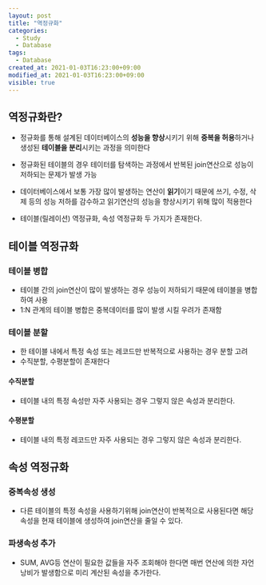 ```yaml
---
layout: post
title: "역정규화"
categories:
  - Study
  - Database
tags:
  - Database
created_at: 2021-01-03T16:23:00+09:00
modified_at: 2021-01-03T16:23:00+09:00
visible: true
---
```


## 역정규화란?

* 정규화를 통해 설계된 데이터베이스의 **성능을 향상**시키기 위해 **중복을 허용**하거나 생성된 **테이블을 분리**시키는 과정을 의미한다


* 정규화된 테이블의 경우 테이터를 탐색하는 과정에서 반복된 join연산으로 성능이 저하되는 문제가 발생 가능
* 데이터베이스에서 보통 가장 많이 발생하는 연산이 **읽기**이기 때문에 쓰기, 수정, 삭제 등의 성능 저하를 감수하고 읽기연산의 성능을 향상시키기 위해 많이 적용한다
* 테이블(릴레이션) 역정규화, 속성 역정규화 두 가지가 존재한다.



## 테이블 역정규화

### 테이블 병합

* 테이블 간의 join연산이 많이 발생하는 경우 성능이 저하되기 때문에 테이블을 병합하여 사용
* 1:N 관계의 테이블 병합은 중복데이터를 많이 발생 시킬 우려가 존재함



### 테이블 분할

* 한 테이블 내에서 특정 속성 또는 레코드만 반복적으로 사용하는 경우 분할 고려
* 수직분할, 수평분할이 존재한다

#### 수직분할

* 테이블 내의 특정 속성만 자주 사용되는 경우 그렇지 않은 속성과 분리한다.

#### 수평분할

* 테이블 내의 특정 레코드만 자주 사용되는 경우 그렇지 않은 속성과 분리한다.



## 속성 역정규화

### 중복속성 생성

* 다른 테이블의 특정 속성을 사용하기위해 join연산이 반복적으로 사용된다면 해당 속성을 현재 테이블에 생성하여 join연산을 줄일 수 있다.



### 파생속성 추가

* SUM, AVG등 연산이 필요한 값들을 자주 조회해야 한다면 매번 연산에 의한 자언 낭비가 발생함으로 미리 계산된 속성을 추가한다.